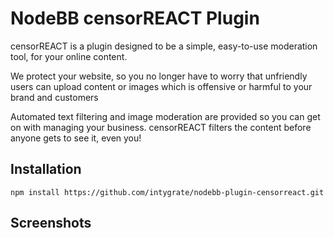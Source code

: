 # NodeBB censorREACT Plugin

censorREACT is a plugin designed to be a simple, easy-to-use moderation tool, for your online content.

We protect your website, so you no longer have to worry that unfriendly users can upload content or images which is offensive or harmful to your brand and customers

Automated text filtering and image moderation are provided so you can get on with managing your business. censorREACT filters the content before anyone gets to see it, even you! 

## Installation

```npm install https://github.com/intygrate/nodebb-plugin-censorreact.git```

## Screenshots
<!-- ![ScreenShot](https://raw.github.com/ninenine/nodebb-plugin-beep/master/screenshot.png) -->
